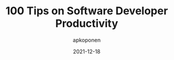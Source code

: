 ---
author: apkoponen
date: 2021-12-18
draft: true
publisher: thepracticaldev
tags:
  - development
  - productivity
  - tips
target_url: https://dev.to/apkoponen/100-tips-on-software-developer-productivity-36if
title: 100 Tips on Software Developer Productivity
---